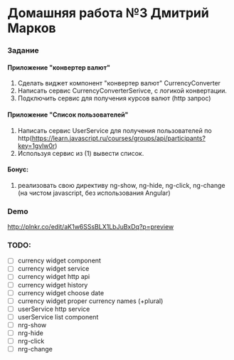 # Домашняя работа №3 Дмитрий Марков

### Задание

#### Приложение "конвертер валют"

1. Сделать виджет компонент "конвертер валют" CurrencyConverter
2. Написать сервис CurrencyConverterSerivce, с логикой конвертации.
3. Подключить сервис для получения курсов валют (http запрос)

#### Приложение "Список пользователей"

1. Написать сервис UserService для получения пользователей по http(https://learn.javascript.ru/courses/groups/api/participants?key=1gvlw0r)
2. Используя сервис из (1) вывести список.

#### Бонус:
1. реализовать свою директиву ng-show, ng-hide, ng-click, ng-change (на чистом javascript, без использования Angular)

### Demo
http://plnkr.co/edit/aK1w6SSsBLX1LbJuBxDq?p=preview

### TODO:
- [ ] currency widget component
- [ ] currency widget service
- [ ] currency widget http api
- [ ] currency widget history
- [ ] currency widget choose date
- [ ] currency widget proper currency names (+plural)
- [ ] userService http service
- [ ] userService list component
- [ ] nrg-show
- [ ] nrg-hide
- [ ] nrg-click
- [ ] nrg-change
